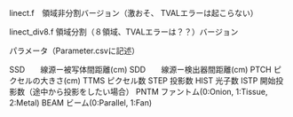 linect.f　領域非分割バージョン（激おそ、 TVALエラーは起こらない）

linect_div8.f 領域分割（８領域、TVALエラーは？？）バージョン


パラメータ（Parameter.csvに記述）

SSD　　線源ー被写体間距離(cm)
SDD　　線源ー検出器間距離(cm)
PTCH	ピクセルの大きさ(cm)
TTMS	ピクセル数
STEP	投影数
HIST	光子数
ISTP	開始投影数（途中から投影をしたい場合）
PNTM	ファントム(0:Onion, 1:Tissue, 2:Metal)
BEAM	ビーム(0:Parallel, 1:Fan)

